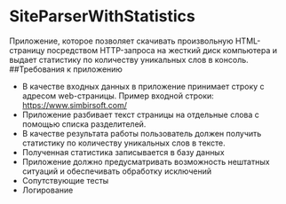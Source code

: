 # SiteParserWithStatistics
Приложение, которое позволяет скачивать произвольную HTML-страницу
посредством HTTP-запроса на жесткий диск компьютера и выдает статистику по
количеству уникальных слов в консоль. 
##Требования к приложению
- В качестве входных данных в приложение принимает строку с адресом
web-страницы. Пример входной строки: https://www.simbirsoft.com/
- Приложение разбивает текст страницы на отдельные слова с помощью
списка разделителей. 
- В качестве результата работы пользователь должен получить статистику по
количеству уникальных слов в тексте. 
- Полученная статистика записывается в базу данных
- Приложение должно предусматривать возможность нештатных ситуаций и
обеспечивать обработку исключений
- Сопутствующие тесты
- Логирование